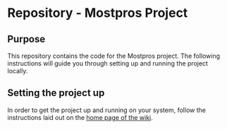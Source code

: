 # Repository - Mostpros Project

## Purpose

This repository contains the code for the Mostpros project. The following instructions will guide you through setting up and running the project locally.

## Setting the project up

In order to get the project up and running on your system, follow the instructions laid out on the [home page of the wiki](https://github.com/mostpros1/repository/wiki).
